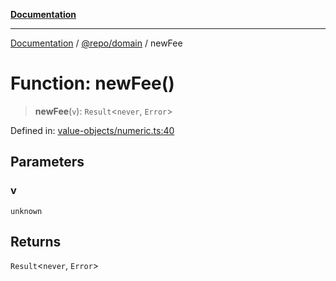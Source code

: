 [**Documentation**](../../../README.md)

***

[Documentation](../../../README.md) / [@repo/domain](../README.md) / newFee

# Function: newFee()

> **newFee**(`v`): `Result`\<`never`, `Error`\>

Defined in: [value-objects/numeric.ts:40](https://github.com/o3osatoshi/experiment/blob/5bd7d1b2e07e346ab8abb44ddf7730e7fe84cf4f/packages/domain/src/value-objects/numeric.ts#L40)

## Parameters

### v

`unknown`

## Returns

`Result`\<`never`, `Error`\>
